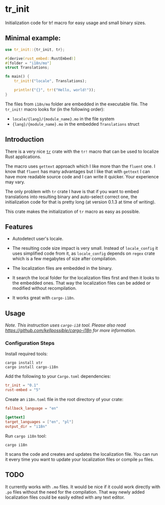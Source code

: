 # tr_init

Initialization code for tr! macro for easy usage and small binary sizes.

## Minimal example:

```rust
use tr_init::{tr_init, tr};

#[derive(rust_embed::RustEmbed)]
#[folder = "i18n/mo"]
struct Translations;

fn main() {
    tr_init!("locale", Translations);

    println!("{}", tr!("Hello, world!"));
}
```

The files from `i18n/mo` folder are embedded in the executable file. The `tr_init!` macro looks for (in the following order):
- `locale/{lang}/{module_name}.mo` in the file system
- `{lang}/{module_name}.mo` in the embedded `Translations` struct  

## Introduction

There is a very nice [`tr`](https://crates.io/crates/tr) crate with the `tr!` macro that can be used to localize Rust applications.

The macro uses `gettext` approach which I like more than the `fluent` one. I know that `fluent` has many advantages but I like that with `gettext` I can have more readable source code and I can write it quicker. Your experience may vary.

The only problem with `tr` crate I have is that if you want to embed translations into resulting binary and auto-select correct one, the initialization code for that is pretty long (at version 0.1.3 at time of writing).

This crate makes the initialization of `tr` macro as easy as possible.

## Features

- Autodetect user's locale.

- The resulting code size impact is very small. Instead of `locale_config` it uses simplified code from it, as `locale_config` depends on `regex` crate which is a few megabytes of size after compilation.

- The localization files are embedded in the binary.

- It search the local folder for the localization files first and then it looks to the embedded ones. That way the localization files can be added or modified without recompilation.

- It works great with `cargo-i18n`.

## Usage

_Note. This instruction uses `cargo-i18` tool. Please also read https://github.com/kellpossible/cargo-i18n for more information._ 

### Configuration Steps

Install required tools:

```shell script
cargo install xtr
cargo install cargo-i18n
```

Add the following to your `Cargo.toml` dependencies:

```toml
tr_init = "0.1"
rust-embed = "5"
```

Create an `i18n.toml` file in the root directory of your crate:
 
 ```toml
fallback_language = "en"

[gettext]
target_languages = ["en", "pl"]
output_dir = "i18n"
```
 
Run `cargo i18n` tool:

```shell script
cargo i18n
``` 

It scans the code and creates and updates the localization file. You can run it every time you want to update your localization files or compile `po` files.

## TODO

It currently works with `.mo` files. It would be nice if it could work directly with `.po` files without the need for the compilation. That way newly added localization files could be easily edited with any text editor.  
